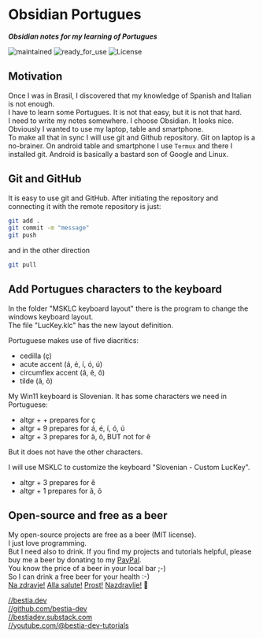 # Obsidian Portugues

***Obsidian notes for my learning of Portugues***

 ![maintained](https://img.shields.io/badge/maintained-green)
 ![ready_for_use](https://img.shields.io/badge/ready_for_use-green)
 ![License](https://img.shields.io/badge/license-MIT-blue.svg)

## Motivation

Once I was in Brasil, I discovered that my knowledge of Spanish and Italian is not enough.  
I have to learn some Portugues. It is not that easy, but it is not that hard.  
I need to write my notes somewhere. I choose Obsidian. It looks nice.  
Obviously I wanted to use my laptop, table and smartphone.  
To make all that in sync I will use git and Github repository.
Git on laptop is a no-brainer.
On android table and smartphone I use `Termux` and there I installed git. Android is basically a bastard son of Google and Linux.

## Git and GitHub

It is easy to use git and GitHub.
After initiating the repository and connecting it with the remote repository is just:

```bash
git add .
git commit -m "message"
git push
```

and in the other direction

```bash
git pull
```

## Add Portugues characters to the keyboard

In the folder "MSKLC keyboard layout" there is the program to change the windows keyboard layout.  
The file "LucKey.klc" has the new layout definition.  

Portuguese makes use of five diacritics:

- cedilla (ç)
- acute accent (á, é, í, ó, ú)
- circumflex accent (â, ê, ô)
- tilde (ã, õ)

My Win11 keyboard is Slovenian.
It has some characters we need in Portuguese:

- altgr + + prepares for ç
- altgr + 9 prepares for á, é, í, ó, ú
- altgr + 3 prepares for â, ô, BUT not for ê

But it does not have the other characters.

I will use MSKLC to customize the keyboard "Slovenian - Custom LucKey".

- altgr + 3 prepares for ê
- altgr + 1 prepares for ã, õ

## Open-source and free as a beer

My open-source projects are free as a beer (MIT license).  
I just love programming.  
But I need also to drink. If you find my projects and tutorials helpful, please buy me a beer by donating to my [PayPal](https://paypal.me/LucianoBestia).  
You know the price of a beer in your local bar ;-)  
So I can drink a free beer for your health :-)  
[Na zdravje!](https://translate.google.com/?hl=en&sl=sl&tl=en&text=Na%20zdravje&op=translate) [Alla salute!](https://dictionary.cambridge.org/dictionary/italian-english/alla-salute) [Prost!](https://dictionary.cambridge.org/dictionary/german-english/prost) [Nazdravlje!](https://matadornetwork.com/nights/how-to-say-cheers-in-50-languages/) 🍻

[//bestia.dev](https://bestia.dev)  
[//github.com/bestia-dev](https://github.com/bestia-dev)  
[//bestiadev.substack.com](https://bestiadev.substack.com)  
[//youtube.com/@bestia-dev-tutorials](https://youtube.com/@bestia-dev-tutorials)  
